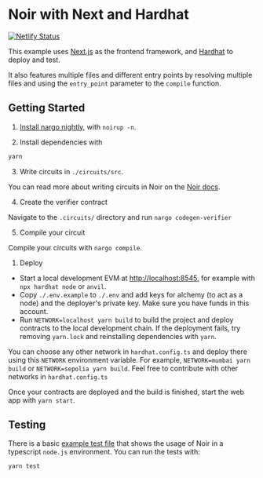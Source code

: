 # Noir with Next and Hardhat

[![Netlify Status](https://api.netlify.com/api/v1/badges/e4bd1ebc-6be1-4ed2-8be8-18f70382ae22/deploy-status)](https://app.netlify.com/sites/noir-next-hardhat/deploys)

This example uses [Next.js](https://nextjs.org/) as the frontend framework, and
[Hardhat](https://hardhat.org/) to deploy and test.

It also features multiple files and different entry points by resolving multiple files and using the
`entry_point` parameter to the `compile` function.

## Getting Started

1. [Install nargo nightly](https://noir-lang.org/getting_started/nargo_installation#option-1-noirup),
   with `noirup -n`.

2. Install dependencies with

```bash
yarn
```

3. Write circuits in `./circuits/src`.

You can read more about writing circuits in Noir on the [Noir docs](https://noir-lang.org/).

4. Create the verifier contract

Navigate to the `.circuits/` directory and run `nargo codegen-verifier`

5. Compile your circuit

Compile your circuits with `nargo compile`.

1. Deploy

- Start a local development EVM at <http://localhost:8545>, for example with `npx hardhat node` or
  `anvil`.
- Copy `./.env.example` to `./.env` and add keys for alchemy (to act as a node) and the deployer's
  private key. Make sure you have funds in this account.
- Run `NETWORK=localhost yarn build` to build the project and deploy contracts to the local
  development chain. If the deployment fails, try removing `yarn.lock` and reinstalling dependencies
  with `yarn`.

You can choose any other network in `hardhat.config.ts` and deploy there using this `NETWORK`
environment variable. For example, `NETWORK=mumbai yarn build` or `NETWORK=sepolia yarn build`. Feel
free to contribute with other networks in `hardhat.config.ts`

Once your contracts are deployed and the build is finished, start the web app with `yarn start`.

## Testing

There is a basic [example test file](./test/index.test.ts) that shows the usage of Noir in a
typescript `node.js` environment. You can run the tests with:

```sh
yarn test
```
